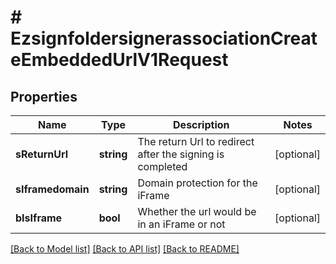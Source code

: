 # # EzsignfoldersignerassociationCreateEmbeddedUrlV1Request

## Properties

Name | Type | Description | Notes
------------ | ------------- | ------------- | -------------
**sReturnUrl** | **string** | The return Url to redirect after the signing is completed | [optional]
**sIframedomain** | **string** | Domain protection for the iFrame | [optional]
**bIsIframe** | **bool** | Whether the url would be in an iFrame or not | [optional]

[[Back to Model list]](../../README.md#models) [[Back to API list]](../../README.md#endpoints) [[Back to README]](../../README.md)
